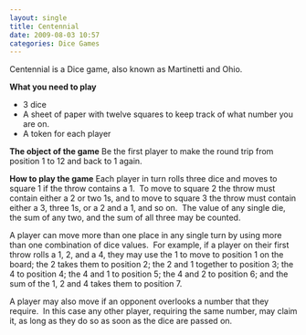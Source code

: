 ```yaml
---
layout: single
title: Centennial
date: 2009-08-03 10:57
categories: Dice Games
---
```

Centennial is a Dice game, also known as Martinetti and Ohio.

<strong>What you need to play</strong>
<ul>
	<li>3 dice</li>
	<li>A sheet of paper with twelve squares to keep track of what number you are on.</li>
	<li>A token for each player</li>
</ul>
<strong>The object of the game</strong>
Be the first player to make the round trip from position 1 to 12 and back to 1 again.

<strong>How to play the game</strong>
Each player in turn rolls three dice and moves to square 1 if the throw contains a 1.  To move to square 2 the throw must contain either a 2 or two 1s, and to move to square 3 the throw must contain either a 3, three 1s, or a 2 and a 1, and so on.  The value of any single die, the sum of any two, and the sum of all three may be counted.

A player can move more than one place in any single turn by using more than one combination of dice values.  For example, if a player on their first throw rolls a 1, 2, and a 4, they may use the 1 to move to position 1 on the board; the 2 takes them to position 2; the 2 and 1 together to position 3; the 4 to position 4; the 4 and 1 to position 5; the 4 and 2 to position 6; and the sum of the 1, 2 and 4 takes them to position 7.

A player may also move if an opponent overlooks a number that they require.  In this case any other player, requiring the same number, may claim it, as long as they do so as soon as the dice are passed on.
